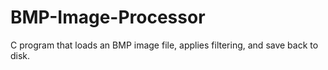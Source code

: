 # BMP-Image-Processor
C program that loads an BMP image file, applies filtering, and save back to disk. 
